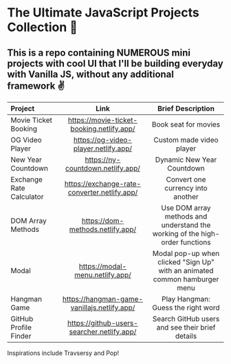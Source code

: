# The Ultimate JavaScript Projects Collection 🚀
## This is a repo containing NUMEROUS mini projects with cool UI that I'll be building everyday with Vanilla JS, without any additional framework ✌


| Project        | Link          | Brief Description    
| :------------- | :----------: | :----------: 
| Movie Ticket Booking | https://movie-ticket-booking.netlify.app/  | Book seat for movies
| OG Video Player | https://og-video-player.netlify.app/  | Custom made video player
|New Year Countdown | https://ny-countdown.netlify.app/  | Dynamic New Year Countdown
|Exchange Rate Calculator  | https://exchange-rate-converter.netlify.app/ | Convert one currency into another
|DOM Array Methods  | https://dom-methods.netlify.app/| Use DOM array methods and understand the working of the high-order functions
|Modal | https://modal-menu.netlify.app/ | Modal pop-up when clicked "Sign Up" with an animated common hamburger menu
| Hangman Game| https://hangman-game-vanillajs.netlify.app/  | Play Hangman: Guess the right word
|GitHub Profile Finder| https://github-users-searcher.netlify.app/  | Search GitHub users and see their brief details


Inspirations include Travsersy and Pop!
